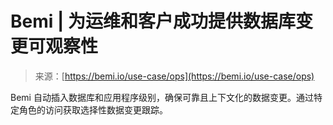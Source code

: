 <!--yml

category: 未分类

date: 2024-05-27 14:40:45

-->

# Bemi | 为运维和客户成功提供数据库变更可观察性

> 来源：[https://bemi.io/use-case/ops](https://bemi.io/use-case/ops)

Bemi 自动插入数据库和应用程序级别，确保可靠且上下文化的数据变更。通过特定角色的访问获取选择性数据变更跟踪。
